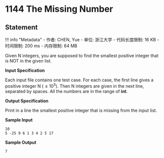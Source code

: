 
# 1144 The Missing Number

## Statement

!!! info "Metadata"
    - 作者: CHEN, Yue
    - 单位: 浙江大学
    - 代码长度限制: 16 KB
    - 时间限制: 200 ms
    - 内存限制: 64 MB

Given N integers, you are supposed to find the smallest positive integer that is NOT in the given list.

**Input Specification**

Each input file contains one test case. For each case, the first line gives a positive integer N ($\le 10^5$). Then N integers are given in the next line, separated by spaces. All the numbers are in the range of **int**.

**Output Specification**

Print in a line the smallest positive integer that is missing from the input list.

**Sample Input**
```plaintext
10
5 -25 9 6 1 3 4 2 5 17
```

**Sample Output**
```plaintext
7
```

